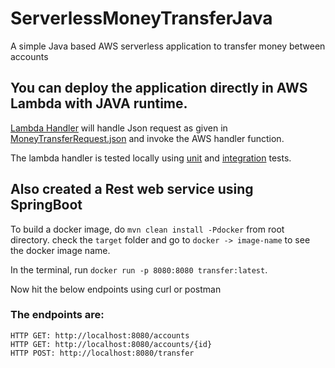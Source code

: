 # ServerlessMoneyTransferJava
A simple Java based AWS serverless application to transfer money between accounts

## You can deploy the application directly in AWS Lambda with JAVA runtime.
[Lambda Handler](https://github.com/SaurabhKundu/ServerlessMoneyTransferJava/blob/main/src/main/java/com/mobiquity/transfer/LambdaHandler.java) 
will handle Json request as given in [MoneyTransferRequest.json](https://github.com/SaurabhKundu/ServerlessMoneyTransferJava/blob/main/MoneyTransferRequest.json)
and invoke the AWS handler function.

The lambda handler is tested locally using [unit](https://github.com/SaurabhKundu/ServerlessMoneyTransferJava/blob/main/src/test/java/com/mobiquity/transfer/function/service/DispatcherServiceTest.java) 
and [integration](https://github.com/SaurabhKundu/ServerlessMoneyTransferJava/blob/main/src/test/java/com/mobiquity/transfer/LambdaHandlerTest.java) tests. 


## Also created a Rest web service using SpringBoot

To build a docker image, do `mvn clean install -Pdocker` from root directory.
check the `target` folder and go to `docker -> image-name` to see 
the docker image name.

In the terminal, run `docker run -p 8080:8080 transfer:latest`.

Now hit the below endpoints using curl or postman

### The endpoints are:

    HTTP GET: http://localhost:8080/accounts
    HTTP GET: http://localhost:8080/accounts/{id}
    HTTP POST: http://localhost:8080/transfer
